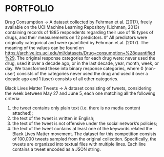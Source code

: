 # PORTFOLIO 

Drug Consumption -> A dataset collected by Fehrman et al. (2017), freely available on the UCI Machine Learning Repository (Lichman, 2013) containing records of 1885 respondents regarding their use of 18 types of drugs, and their measurements on 12 predictors. #' All predictors were originally categorical and were quantified by Fehrman et al. (2017). The meaning of the values can be found on https://archive.ics.uci.edu/ml/datasets/Drug+consumption+%28quantified%29. The original response categories for each drug were: never used the drug, used it over a decade ago, or in the last decade, year, month, week, or day. We transformed these into binary response categories, where 0 (non-user) consists of the categories never used the drug and used it over a decade ago and 1 (user) consists of all other categories.

Black Lives Matter Tweets -> A dataset consisting of tweets, considering the week between May 27 and June 5, each one matching all the following criteria:
1) the tweet contains only plain text (i.e. there is no media content attached);
2) the text of the tweet is written in English;
3) the text of the tweet is not offensive under the social network’s policies;
4) the text of the tweet contains at least one of the keywords related the Black Lives Matter movement.
The dataset for this competition consists of 100,000 tweets sampled from the original collection. Specifically, the tweets are organized into textual files with multiple lines. Each line contains a tweet encoded as a JSON string. 



